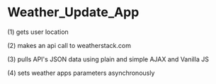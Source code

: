 # Weather_Update_App

(1) gets user location

(2) makes an api call to weatherstack.com

(3) pulls API's JSON data using plain and simple AJAX and Vanilla JS

(4) sets weather apps parameters asynchronously
